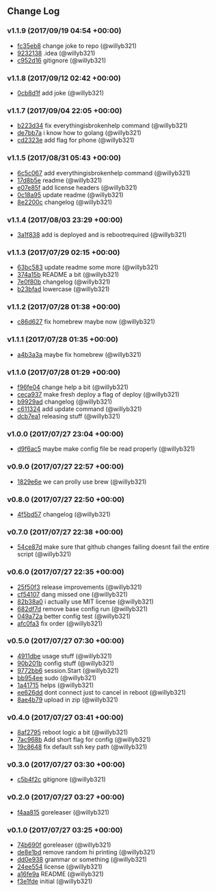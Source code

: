 ## Change Log

### v1.1.9 (2017/09/19 04:54 +00:00)
- [fc35eb8](https://github.com/willyb321/gthsmanage/commit/fc35eb8a16f12e864381e9144fbd3053592418c8) change joke to repo (@willyb321)
- [9232138](https://github.com/willyb321/gthsmanage/commit/9232138db7781a1b09c16fad981e0d27306d9182) .idea (@willyb321)
- [c952d16](https://github.com/willyb321/gthsmanage/commit/c952d16eb859cb4ebbd4d994418b95447275438d) gitignore (@willyb321)

### v1.1.8 (2017/09/12 02:42 +00:00)
- [0cb8d1f](https://github.com/willyb321/gthsmanage/commit/0cb8d1fff575d7e4b0c6a93382b73884c97b15e1) add joke (@willyb321)

### v1.1.7 (2017/09/04 22:05 +00:00)
- [b223d34](https://github.com/willyb321/gthsmanage/commit/b223d34a3ed9f666ac0c467284588c2ef316be51) fix everythingisbrokenhelp command (@willyb321)
- [de7bb7a](https://github.com/willyb321/gthsmanage/commit/de7bb7a81e5239bcbe3e865aee686dd881325a01) i know how to golang (@willyb321)
- [cd2323e](https://github.com/willyb321/gthsmanage/commit/cd2323e827e8d15d18ed73caf34171bfd37e7cfa) add flag for phone (@willyb321)

### v1.1.5 (2017/08/31 05:43 +00:00)
- [6c5c067](https://github.com/willyb321/gthsmanage/commit/6c5c067e69f7223deb4dc4049f2079d0e7191d34) add everythingisbrokenhelp command (@willyb321)
- [17d8b5e](https://github.com/willyb321/gthsmanage/commit/17d8b5e4241b579ace667b48010cf6d8255bfe7b) readme (@willyb321)
- [e07e85f](https://github.com/willyb321/gthsmanage/commit/e07e85f24242782ce359df8d178c3bc8e40629d8) add license headers (@willyb321)
- [0c18a95](https://github.com/willyb321/gthsmanage/commit/0c18a95c3596ee54ec75c8ca4577c02bb27fcad9) update readme (@willyb321)
- [8e2200c](https://github.com/willyb321/gthsmanage/commit/8e2200cd2075ae5011e1d664663201089573aaa6) changelog (@willyb321)

### v1.1.4 (2017/08/03 23:29 +00:00)
- [3a1f838](https://github.com/willyb321/gthsmanage/commit/3a1f838348a288c7e443e3da2fe71395b65e59a5) add is deployed and is rebootrequired (@willyb321)

### v1.1.3 (2017/07/29 02:15 +00:00)
- [63bc583](https://github.com/willyb321/gthsmanage/commit/63bc583ffac734475a30668bae863ad772cdbb71) update readme some more (@willyb321)
- [374a15b](https://github.com/willyb321/gthsmanage/commit/374a15b7896ebaaace36c460aa2315e97178ce15) README a bit (@willyb321)
- [7e0f80b](https://github.com/willyb321/gthsmanage/commit/7e0f80bd7d80364573714077c6de9cd17786c3a1) changelog (@willyb321)
- [b23bfad](https://github.com/willyb321/gthsmanage/commit/b23bfad12e6d0457957c6147c78319c6afba6aa8) lowercase (@willyb321)

### v1.1.2 (2017/07/28 01:38 +00:00)
- [c86d627](https://github.com/willyb321/gthsmanage/commit/c86d627ed745afd4e217ff5b1ff6819636fd6915) fix homebrew maybe now (@willyb321)

### v1.1.1 (2017/07/28 01:35 +00:00)
- [a4b3a3a](https://github.com/willyb321/gthsmanage/commit/a4b3a3a9995275fb956b29480ec874ad7bbb4fe8) maybe fix homebrew (@willyb321)

### v1.1.0 (2017/07/28 01:29 +00:00)
- [f96fe04](https://github.com/willyb321/gthsmanage/commit/f96fe04ae3b38913e136d5832492679cd890b27e) change help a bit (@willyb321)
- [ceca937](https://github.com/willyb321/gthsmanage/commit/ceca93741aa0621391b2a7d66b8590edffb34172) make fresh deploy a flag of deploy (@willyb321)
- [b9929ad](https://github.com/willyb321/gthsmanage/commit/b9929ad4c8bc78ede0c2a9246f5a8ee102bfbb91) changelog (@willyb321)
- [c611324](https://github.com/willyb321/gthsmanage/commit/c611324d6413d0f824b2f234c2f975a8b067b98c) add update command (@willyb321)
- [dcb7ea1](https://github.com/willyb321/gthsmanage/commit/dcb7ea11af010d7b30ee663ba773b4761502c543) releasing stuff (@willyb321)

### v1.0.0 (2017/07/27 23:04 +00:00)
- [d9f6ac5](https://github.com/willyb321/gthsmanage/commit/d9f6ac5f4b0c06c97bc9389ea64b307429686359) maybe make config file be read properly (@willyb321)

### v0.9.0 (2017/07/27 22:57 +00:00)
- [1829e6e](https://github.com/willyb321/gthsmanage/commit/1829e6e2c029359f8e626d23b5d9095137ae81ba) we can prolly use brew (@willyb321)

### v0.8.0 (2017/07/27 22:50 +00:00)
- [4f5bd57](https://github.com/willyb321/gthsmanage/commit/4f5bd5721bcd5bc2ecd381b420bcbf35f2d8ae3d) changelog (@willyb321)

### v0.7.0 (2017/07/27 22:38 +00:00)
- [54ce87d](https://github.com/willyb321/gthsmanage/commit/54ce87d9dba3bdd41e1bcc80a4de9293a7e43512) make sure that github changes failing doesnt fail the entire script (@willyb321)

### v0.6.0 (2017/07/27 22:35 +00:00)
- [25f50f3](https://github.com/willyb321/gthsmanage/commit/25f50f30d7a7ab8549a033fb7b4f123461f29d1c) release improvements (@willyb321)
- [cf54107](https://github.com/willyb321/gthsmanage/commit/cf541077b00c7edeaeae07a9c5df33734f0fbc82) dang missed one (@willyb321)
- [82b38a0](https://github.com/willyb321/gthsmanage/commit/82b38a032fca5d00a620d7452061490b94d4495b) i actually use MIT license (@willyb321)
- [682df7d](https://github.com/willyb321/gthsmanage/commit/682df7d9713247f193ff61d65cfcb588960f899c) remove base config run (@willyb321)
- [049a72a](https://github.com/willyb321/gthsmanage/commit/049a72af228770476084e03f5474bacd31789cf4) better config test (@willyb321)
- [afc0fa3](https://github.com/willyb321/gthsmanage/commit/afc0fa37edf953c1aec765911b7a542be8422bae) fix order (@willyb321)

### v0.5.0 (2017/07/27 07:30 +00:00)
- [4911dbe](https://github.com/willyb321/gthsmanage/commit/4911dbe55c80c50f241cf249f3a46e22cc9ab113) usage stuff (@willyb321)
- [90b201b](https://github.com/willyb321/gthsmanage/commit/90b201bccbb2e2a70df418f3a907f46953ff7b00) config stuff (@willyb321)
- [9772bb6](https://github.com/willyb321/gthsmanage/commit/9772bb67420009009e01dfee862c0287916a6237) session.Start (@willyb321)
- [bb954ee](https://github.com/willyb321/gthsmanage/commit/bb954ee933df322b267b8d93d884fafaee69a893) sudo (@willyb321)
- [1a41715](https://github.com/willyb321/gthsmanage/commit/1a41715136a1bd43fbd650e240a6887964abbd66) helps (@willyb321)
- [ee626dd](https://github.com/willyb321/gthsmanage/commit/ee626dddac1fb80f9a0ecb63aa55e29c97042c96) dont connect just to cancel in reboot (@willyb321)
- [8ae4b79](https://github.com/willyb321/gthsmanage/commit/8ae4b7900d06315899afee6296496cb5a1978fca) upload in zip (@willyb321)

### v0.4.0 (2017/07/27 03:41 +00:00)
- [8af2795](https://github.com/willyb321/gthsmanage/commit/8af27950ccac4619683481be2da7cf8b05740569) reboot logic a bit (@willyb321)
- [7ac968b](https://github.com/willyb321/gthsmanage/commit/7ac968bc3949dd1c408d65114f24b6e56622c970) Add short flag for config (@willyb321)
- [19c8648](https://github.com/willyb321/gthsmanage/commit/19c8648438e9aafb4793a292db5f6ae66d2ea8f5) fix default ssh key path (@willyb321)

### v0.3.0 (2017/07/27 03:30 +00:00)
- [c5b4f2c](https://github.com/willyb321/gthsmanage/commit/c5b4f2ca6501a0aeb6d7759938140405dfe508c1) gitignore (@willyb321)

### v0.2.0 (2017/07/27 03:27 +00:00)
- [f4aa815](https://github.com/willyb321/gthsmanage/commit/f4aa8153cc2ee6b7209779c3a6152629daf4cb82) goreleaser (@willyb321)

### v0.1.0 (2017/07/27 03:25 +00:00)
- [74b690f](https://github.com/willyb321/gthsmanage/commit/74b690feaae27ad1d0156df0a7a8923f2eede685) goreleaser (@willyb321)
- [de8e1bd](https://github.com/willyb321/gthsmanage/commit/de8e1bd17c80d05ced29c16140ceaea0a5bbd608) remove random hi printing (@willyb321)
- [dd0e938](https://github.com/willyb321/gthsmanage/commit/dd0e938f4c0a0fda7d8c56a94ab2d7f6e0914bd6) grammar or something (@willyb321)
- [24ee554](https://github.com/willyb321/gthsmanage/commit/24ee55478274c0b2f5de6d2b1e7dcfb569507ff9) license (@willyb321)
- [a16fe9a](https://github.com/willyb321/gthsmanage/commit/a16fe9acf688ea5408bd607627b2e5b505ba9093) README (@willyb321)
- [f3e1fde](https://github.com/willyb321/gthsmanage/commit/f3e1fde0535f8ae01c6b3a90822adb7ba406b475) initial (@willyb321)